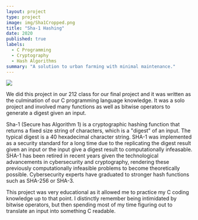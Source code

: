 ```yaml
---
layout: project
type: project
image: img/Sha1Cropped.png
title: "Sha-1 Hashing"
date: 2020
published: true
labels:
  - C Programming
  - Cryptography
  - Hash Algorithms
summary: "A solution to urban farming with minimal maintenance."
---
```


<img class="img-fluid" src="...img/sha1image2.jpg">

We did this project in our 212 class for our final project and it was written as the culmination of our C programming language knowledge. It was a solo project and involved many functions as well as bitwise operators to generate a digest given an input. 

Sha-1 (Secure has Algorithm 1) is a cryptographic hashing function that returns a fixed size string of characters, which is a "digest" of an input. The typical digest is a 40 hexadecimal character string. SHA-1 was implemented as a security standard for a long time due to the replicating the digest result given an input or the input give a digest result to computationally infeasable. SHA-1 has been retired in recent years given the technological advancements in cybersecurity and cryptography, rendering these previously computationally infeasible problems to become theoretically possible. Cybersecurity experts have graduated to stronger hash functions such as SHA-256 or SHA-3. 

This project was very educational as it allowed me to practice my C coding knowledge up to that point. I distinctly remember being intimidated by bitwise operators, but then spending most of my time figuring out to translate an input into something C readable.
